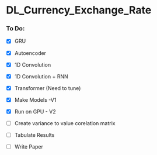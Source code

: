 # DL_Currency_Exchange_Rate

### To Do:

- [x] GRU
- [x] Autoencoder
- [x] 1D Convolution
- [x] 1D Convolution + RNN
- [x] Transformer (Need to tune)


- [x] Make Models -V1
- [x] Run on GPU - V2
- [ ] Create variance to value corelation  matrix
- [ ] Tabulate Results
- [ ] Write Paper
